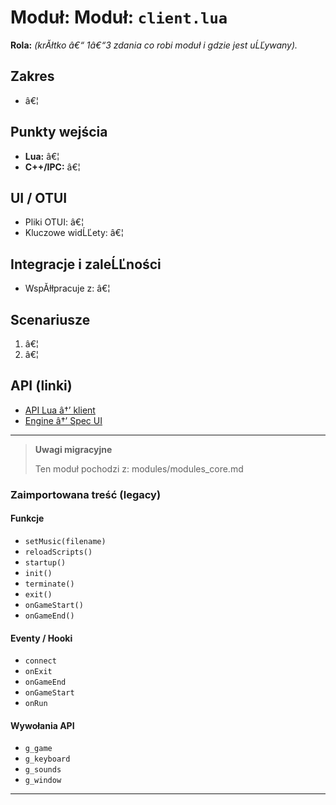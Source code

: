 # Moduł: Moduł: `client.lua`
**Rola:** *(krĂłtko â€“ 1â€“3 zdania co robi moduł i gdzie jest uĹĽywany).*

## Zakres
- â€¦

## Punkty wejścia
- **Lua:** â€¦
- **C++/IPC:** â€¦

## UI / OTUI
- Pliki OTUI: â€¦
- Kluczowe widĹĽety: â€¦

## Integracje i zaleĹĽności
- WspĂłłpracuje z: â€¦

## Scenariusze
1. â€¦
2. â€¦

## API (linki)
- [API Lua â†’ klient](../../api/lua/luafunctions_client.md)
- [Engine â†’ Spec UI](../../api/engine/otclient_v_8_specyfikacja_ui.md)

---

> **Uwagi migracyjne**
>
> Ten moduł pochodzi z: modules/modules_core.md

### Zaimportowana treść (legacy)
#### Funkcje

- `setMusic(filename)`
- `reloadScripts()`
- `startup()`
- `init()`
- `terminate()`
- `exit()`
- `onGameStart()`
- `onGameEnd()`


#### Eventy / Hooki

- `connect`
- `onExit`
- `onGameEnd`
- `onGameStart`
- `onRun`


#### Wywołania API

- `g_game`
- `g_keyboard`
- `g_sounds`
- `g_window`

---
